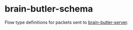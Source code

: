 # brain-butler-schema
Flow type definitions for packets sent to [brain-butler-server](https://github.com/elmines/brain-butler-server).
